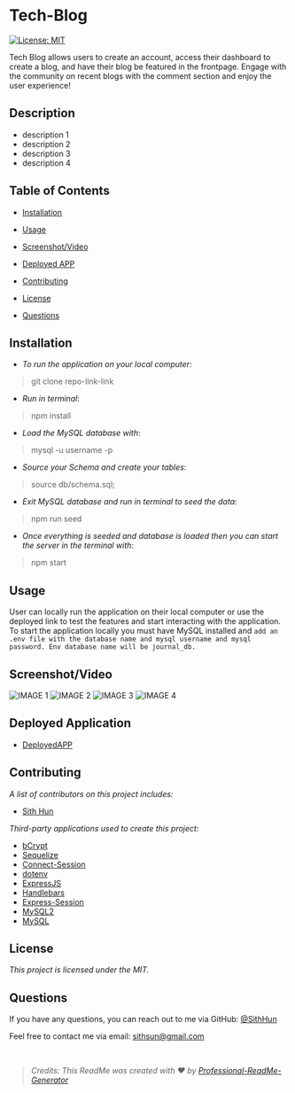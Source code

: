 # Tech-Blog
  [![License: MIT](https://img.shields.io/badge/License-MIT-yellow.svg)](https://opensource.org/licenses/MIT)

Tech Blog allows users to create an account, access their dashboard to create a blog, and have their blog be featured in the frontpage. Engage with the community on recent blogs with the comment section and enjoy the user experience!

## Description
* description 1
* description 2
* description 3
* description 4

## Table of Contents
- [Installation](#installation)
- [Usage](#usage)

- [Screenshot/Video](#screenshotvideo)
- [Deployed APP](#deployed-application)
- [Contributing](#contributing)
- [License](#license)
- [Questions](#questions)

## Installation
* _To run the application on your local computer_:
> git clone repo-link-link

* _Run in terminal_:
> npm install

* _Load the MySQL database with_:
> mysql -u username -p

* _Source your Schema and create your tables_:
> source db/schema.sql;

* _Exit MySQL database and run in terminal to seed the data_:
> npm run seed

* _Once everything is seeded and database is loaded then you can start the server in the terminal with_:
> npm start

## Usage
User can locally run the application on their local computer or use the deployed link to test the features and start interacting with the application. To start the application locally you must have MySQL installed and ```add an .env file with the database name and mysql username and mysql password. Env database name will be journal_db.```


## Screenshot/Video

![IMAGE 1](./assets/homepage.png)
![IMAGE 2](./assets/blog.png)
![IMAGE 3](./assets/profile.png)
![IMAGE 4](./assets/login.png)


## Deployed Application
- [DeployedAPP](#)

## Contributing
*A list of contributors on this project includes:*

* [Sith Hun](#github)


*Third-party applications used to create this project:*
* [bCrypt](#bcrypt)
* [Sequelize](#sequelize)
* [Connect-Session](#connect-session)
* [dotenv](#dotenv)
* [ExpressJS](#expressjs)
* [Handlebars](#handlebars)
* [Express-Session](#express-session)
* [MySQL2](#mysql2)
* [MySQL](#mysql)

## License
*This project is licensed under the MIT.*



## Questions
If you have any questions, you can reach out to me via GitHub: [@SithHun](https://github.com/SithHun)

Feel free to contact me via email: sithsun@gmail.com

<br>

> *Credits: This ReadMe was created with ❤️ by [Professional-ReadMe-Generator](https://github.com/SithHun/Professional-ReadMe-Generator)*
